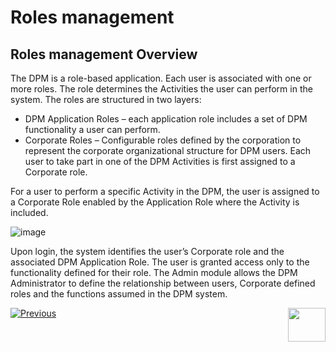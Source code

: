 # Roles management

## Roles management Overview

The DPM is a role-based application. Each user is associated with one or more roles. The role determines the Activities the user can perform in the system.
The roles are structured in two layers: 

- DPM Application Roles – each application role includes a set of DPM functionality a user can perform.
- Corporate Roles – Configurable roles defined by the corporation to represent the corporate organizational structure for DPM users. Each user to take part in one of the DPM Activities is first assigned to a Corporate role. 

For a user to perform a specific Activity in the DPM, the user is assigned to a Corporate Role enabled by the Application Role where the Activity is included.  

 ![image](/articles/DPM/images/roles.png)

Upon login, the system identifies the user’s Corporate role and the associated DPM Application Role. The user is granted access only to the functionality defined for their role.
The Admin module allows the DPM Administrator to define the relationship between users, Corporate defined roles and the functions assumed in the DPM system. 



[![Previous](/articles/DPM/images/Previous.png)](/articles/DPM/02_Admin_Module/09_Activities.md)[<img align="right" width="60" height="54" src="/articles/DPM/images/Next.png">](/articles/DPM/02_Admin_Module/11_DPM_Roles.md)
